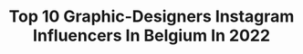 ---
title: Top 10 Graphic-Designers Instagram Influencers In Belgium In 2022
description: >-
  Find top graphic-designers Instagram influencers in Belgium in 2022. Most popular hashtags: #graphicdesign #illustration #design #motiondesign.
platform: Instagram
hits: 8
text_top: See the best Instagram accounts on inBeat.
text_bottom: Our platform has 8 Instagram influencers like this in Belgium for you to work with.
profiles:
  - username: "larslagaisse"
    fullname: >-
      Lars Lagaisse
    bio: >-
      Founder of @kaartblanche | Freelance graphic designer & social media guy 👉🏼 @extra_lars | 📲 Follow to unlock all filters 📍Gent 💌 lars@kaartblanche.com
    location: "Belgium"
    followers: 20109
    engagement: 510
    commentsToLikes: 0.024876
    id: ck6tqttgyu7sb0j71v35r71wn
    verified: false
    hashtags: "#wefashionstories, #webyme, #bettertogether, #zebfashion"
  - username: "lindavandenmooter"
    fullname: >-
      Lindavandenmooter
    bio: >-
      🇧🇪 Belgian artist, graphic designer and illustrator
    location: "Belgium"
    followers: 7296
    engagement: 449
    commentsToLikes: 0.014474
    id: ck8t8hqbbkiw50j78t9aagsqu
    verified: false
    hashtags: "#mill, #crayon, #westflanders, #watercolour"
  - username: "sebastianpren"
    fullname: >-
      Sebastian Pren
    bio: >-
      Graphic Designer & Illustrator
    location: "Belgium"
    followers: 6888
    engagement: 498
    commentsToLikes: 0.017951
    id: ck5zsw06hza9j0i14atfbsraj
    verified: false
    hashtags: "#graphicdesign, #type, #typographicposter, #sebastianpren"
  - username: "sphantasy_art"
    fullname: >-
      Gumiho Artist Stéphanie Paquot
    bio: >-
      📍 Belgium, Français/English ✏ Digital Artist - Illustrator 👩‍🎨 Follow me too on @steph.gumiho 🤚 Don't steal ©All artworks are mine
    location: "Belgium"
    followers: 28871
    engagement: 312
    commentsToLikes: 0.061080
    id: ck14l0j8ns98v0i19uc8b51k1
    verified: false
    hashtags: "#xceptionaledits, #creativeoptic, #nature, #thegraphicspr0ject"
  - username: "gillesdebrock"
    fullname: >-
      Gilles de Brock
    bio: >-
      Designer
    location: "Belgium"
    followers: 6523
    engagement: 585
    commentsToLikes: 0.017629
    id: ck5zs33n1xqc80i14j31qrhll
    verified: false
    hashtags: "#ceramics, #illustration, #tile, #tiles"
  - username: "studiodumbar"
    fullname: >-
      Studio Dumbar
    bio: >-
      Studio Dumbar (part of Dept) is an international branding agency specialised in visual identity and motion.
    location: "Belgium"
    followers: 50174
    engagement: 321
    commentsToLikes: 0.012276
    id: ck6tjmink306w0j71bxy9y9uq
    verified: false
    hashtags: "#logobrand, #dutch, #layout, #typography"
  - username: "volstok"
    fullname: >-
      VOLSTOK
    bio: >-
      Creative animation and kicking butts
    location: "Belgium"
    followers: 9047
    engagement: 622
    commentsToLikes: 0.017069
    id: ck0w3268pr9150i19zkj851gt
    verified: false
    hashtags: "#volstok, #motionlovers, #characterdesign, #addiction"
  - username: "the_tactical_belgian"
    fullname: >-
      The Tactical Belgian
    bio: >-
      • Sheepdog ⚔ • Belgian defence 🇧🇪 • Here to inspire, inform & prepare ✉ DM for business inquiries & questions
    location: "Belgium"
    followers: 5507
    engagement: 609
    commentsToLikes: 0.009704
    id: ck9haguxjchip0j78hj22uiig
    verified: false
    hashtags: "#crossops, #airmobileprotectionteam, #scarlight, #belgiandefence"
---